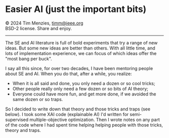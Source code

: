 # Easier  AI (just the important bits)


&copy; 2024 Tim Menzies, timm@ieee.org     
BSD-2 license. Share and enjoy.  

----------------------------------

The SE and AI literature is full of bold experiments
that try a range of new ideas.  But some new ideas are better than
others. With all little time, and lots of implementation experience,
we can focus of which  ideas offer the "most bang per buck".

I say all this since, for over two decades, I have been mentoring people about SE and AI.
When you do that, after a while, you realize:

- When it is all said and done, you only need  a dozen or so cool tricks;
- Other people really only need a  few dozen or so bits of AI theory;
- Everyone  could have more fun, and get more done, if we avoided
  the same dozen or so traps.

So I decided to write down that theory and those tricks and    traps
(see below).  I took some XAI code (explainable AI) I'd written for
semi-supervised multiple-objective optimization. Then I wrote notes
on any part of the code where  I had spent time helping helping
people with  those tricks, theory and traps.

 

 
 
